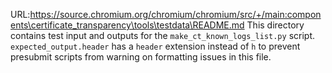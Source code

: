 URL:https://source.chromium.org/chromium/chromium/src/+/main:components\certificate_transparency\tools\testdata\README.md
This directory contains test input and outputs for the
`make_ct_known_logs_list.py` script. `expected_output.header` has a `header`
extension instead of `h` to prevent presubmit scripts from warning on formatting
issues in this file.
